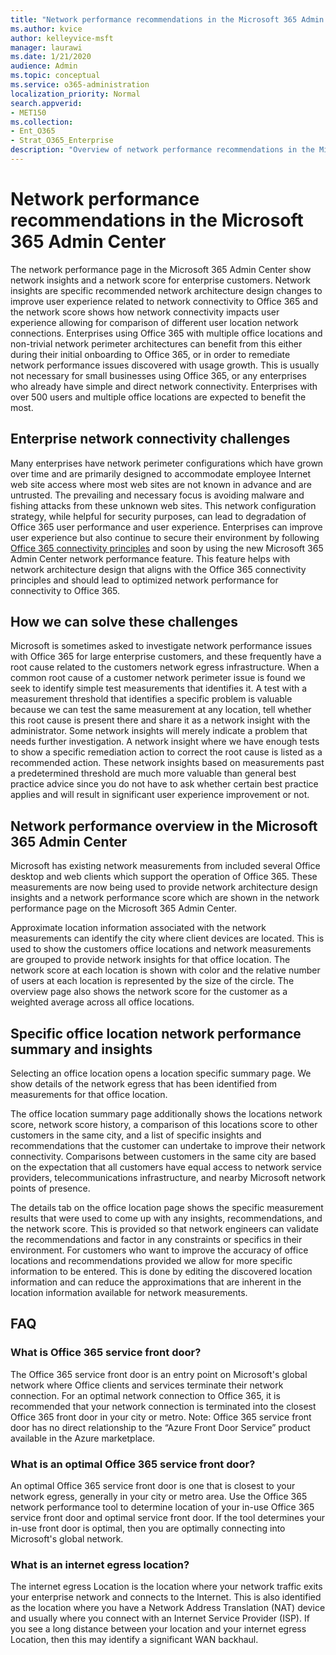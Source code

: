 ```yaml
---
title: "Network performance recommendations in the Microsoft 365 Admin Center"
ms.author: kvice
author: kelleyvice-msft
manager: laurawi
ms.date: 1/21/2020
audience: Admin
ms.topic: conceptual
ms.service: o365-administration
localization_priority: Normal
search.appverid:
- MET150
ms.collection:
- Ent_O365
- Strat_O365_Enterprise
description: "Overview of network performance recommendations in the Microsoft 365 Admin Center"
---
```


# Network performance recommendations in the Microsoft 365 Admin Center

The network performance page in the Microsoft 365 Admin Center show network insights and a network score for enterprise customers. Network insights are specific recommended network architecture design changes to improve user experience related to network connectivity to Office 365 and the network score shows how network connectivity impacts user experience allowing for comparison of different user location network connections. Enterprises using Office 365 with multiple office locations and non-trivial network perimeter architectures can benefit from this either during their initial onboarding to Office 365, or in order to remediate network performance issues discovered with usage growth. This is usually not necessary for small businesses using Office 365, or any enterprises who already have simple and direct network connectivity. Enterprises with over 500 users and multiple office locations are expected to benefit the most.

## Enterprise network connectivity challenges

Many enterprises have network perimeter configurations which have grown over time and are primarily designed to accommodate employee Internet web site access where most web sites are not known in advance and are untrusted. The prevailing and necessary focus is avoiding malware and fishing attacks from these unknown web sites. This network configuration strategy, while helpful for security purposes, can lead to degradation of Office 365 user performance and user experience. Enterprises can improve user experience but also continue to secure their environment by following [Office 365 connectivity principles](http://aka.ms/pnc) and soon by using the new Microsoft 365 Admin Center network performance feature. This feature helps with network architecture design that aligns with the Office 365 connectivity principles and should lead to optimized network performance for connectivity to Office 365.

## How we can solve these challenges

Microsoft is sometimes asked to investigate network performance issues with Office 365 for large enterprise customers, and these frequently have a root cause related to the customers network egress infrastructure. When a common root cause of a customer network perimeter issue is found we seek to identify simple test measurements that identifies it. A test with a measurement threshold that identifies a specific problem is valuable because we can test the same measurement at any location, tell whether this root cause is present there and share it as a network insight with the administrator. Some network insights will merely indicate a problem that needs further investigation. A network insight where we have enough tests to show a specific remediation action to correct the root cause is listed as a recommended action. These network insights based on measurements past a predetermined threshold are much more valuable than general best practice advice since you do not have to ask whether certain best practice applies and will result in significant user experience improvement or not.

## Network performance overview in the Microsoft 365 Admin Center

Microsoft has existing network measurements from included several Office desktop and web clients which support the operation of Office 365. These measurements are now being used to provide network architecture design insights and a network performance score which are shown in the network performance page on the Microsoft 365 Admin Center.

Approximate location information associated with the network measurements can identify the city where client devices are located. This is used to show the customers office locations and network measurements are grouped to provide network insights for that office location. The network score at each location is shown with color and the relative number of users at each location is represented by the size of the circle. The overview page also shows the network score for the customer as a weighted average across all office locations.

## Specific office location network performance summary and insights

Selecting an office location opens a location specific summary page. We show details of the network egress that has been identified from measurements for that office location.

The office location summary page additionally shows the locations network score, network score history, a comparison of this locations score to other customers in the same city, and a list of specific insights and recommendations that the customer can undertake to improve their network connectivity. Comparisons between customers in the same city are based on the expectation that all customers have equal access to network service providers, telecommunications infrastructure, and nearby Microsoft network points of presence.

The details tab on the office location page shows the specific measurement results that were used to come up with any insights, recommendations, and the network score. This is provided so that network engineers can validate the recommendations and factor in any constraints or specifics in their environment.
For customers who want to improve the accuracy of office locations and recommendations provided we allow for more specific information to be entered. This is done by editing the discovered location information and can reduce the approximations that are inherent in the location information available for network measurements.

## FAQ

### What is Office 365 service front door?

The Office 365 service front door is an entry point on Microsoft's global network where Office clients and services terminate their network connection. For an optimal network connection to Office 365, it is recommended that your network connection is terminated into the closest Office 365 front door in your city or metro.
Note: Office 365 service front door has no direct relationship to the “Azure Front Door Service” product available in the Azure marketplace.

### What is an optimal Office 365 service front door?

An optimal Office 365 service front door is one that is closest to your network egress, generally in your city or metro area. Use the Office 365 network performance tool to determine location of your in-use Office 365 service front door and optimal service front door. If the tool determines your in-use front door is optimal, then you are optimally connecting into Microsoft's global network.

### What is an internet egress location?

The internet egress Location is the location where your network traffic exits your enterprise network and connects to the Internet. This is also identified as the location where you have a Network Address Translation (NAT) device and usually where you connect with an Internet Service Provider (ISP). If you see a long distance between your location and your internet egress Location, then this may identify a significant WAN backhaul.
